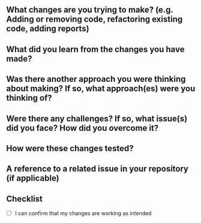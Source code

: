 ## What changes are you trying to make? (e.g. Adding or removing code, refactoring existing code, adding reports)

## What did you learn from the changes you have made?

## Was there another approach you were thinking about making? If so, what approach(es) were you thinking of?

## Were there any challenges? If so, what issue(s) did you face? How did you overcome it?

## How were these changes tested?

## A reference to a related issue in your repository (if applicable)

## Checklist
- [ ] I can confirm that my changes are working as intended
